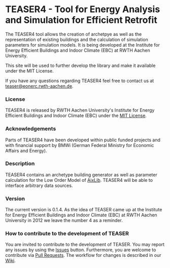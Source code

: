 # TEASER4 - Tool for Energy Analysis and Simulation for Efficient Retrofit

The TEASER4 tool allows the creation of archetpye as well as the representation of existing buildings and the calculation of simulation parameters for simulation models. 
It is being developed at the Institute for Energy Efficient Buildings and Indoor Climate (EBC) at RWTH Aachen University.

This site will be used to further develop the library and make it available under the MIT License.

If you have any questions regarding TEASER4 feel free to contact us at teaser@eonerc.rwth-aachen.de.

### License

TEASER4 is released by RWTH Aachen University's Institute for Energy Efficient Buildings and Indoor Climate (EBC) under the [MIT License](http://opensource.org/licenses/MIT).

### Acknowledgements

Parts of TEASER4 have been developed within public funded projects and with financial support by BMWi (German Federal Ministry for Economic Affairs and Energy).

### Description

TEASER4 contains an archetype building generator as well as parameter calculation for the Low Order Model of [AixLib](https://github.com/RWTH-EBC/AixLib). TEASER4 will be able to interface arbitrary data sources.

### Version

The current version is 0.1.4. As the idea of TEASER came up at the Institute for Energy Efficient Buildings and Indoor Climate (EBC) at RWTH Aachen University in 2012 we leave the number 4 as a reminder.


### How to contribute to the development of TEASER
You are invited to contribute to the development of TEASER. 
You may report any issues by using the [Issues](https://github.com/RWTH-EBC/TEASER/issues) button.
Furthermore, you are welcome to contribute via [Pull Requests](https://github.com/RWTH-EBC/TEASER/pulls). The workflow for changes is described in our [Wiki](https://github.com/RWTH-EBC/TEASER/wiki).

